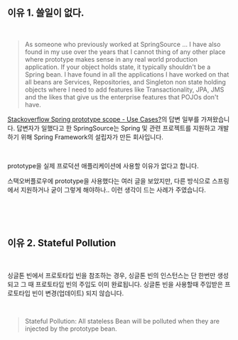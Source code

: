 <!-- 

스프링에서 prototype은 언제 사용할까?

-->

<br />
<br />

## 이유 1. 쓸일이 없다.

<br />

> As someone who previously worked at SpringSource ... I have also found in my use over the years that I cannot thing of any other place where prototype makes sense in any real world production application. If your object holds state, it typically shouldn't be a Spring bean. I have found in all the applications I have worked on that all beans are Services, Repositories, and Singleton non state holding objects where I need to add features like Transactionality, JPA, JMS and the likes that give us the enterprise features that POJOs don't have.

[Stackoverflow Spring prototype scope - Use Cases?](https://stackoverflow.com/questions/9664810/spring-prototype-scope-use-cases)의 답변 일부를 가져왔습니다. 답변자가 일했다고 한 SpringSource는 Spring 및 관련 프로젝트를 지원하고 개발하기 위해 Spring Framework의 설립자가 만든 회사입니다. 

<br />

prototype을 실제 프로덕션 애플리케이션에 사용할 이유가 없다고 합니다. 

스택오버플로우에 prototype을 사용했다는 여러 글을 보았지만, 다른 방식으로 스프링에서 지원하거나 굳이 그렇게 해야하나.. 이런 생각이 드는 사례가 주였습니다.

<br />
<br />
<br />

## 이유 2. Stateful Pollution

<br />

싱글톤 빈에서 프로토타입 빈을 참조하는 경우, 싱글톤 빈의 인스턴스는 단 한번만 생성되고 그 때 프로토타입 빈의 주입도 이미 완료됩니다. 싱글톤 빈을 사용할때 주입받은 프로토타입 빈이 변경(업데이트) 되지 않습니다.

<br />

> Stateful Pollution: All stateless Bean will be polluted when they are injected by the prototype bean.

<br />



<br />
<br />
<br />

